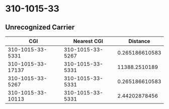 # 310-1015-33
## Unrecognized Carrier


| CGI | Nearest CGI | Distance |
|-----|-------------|----------|
| 310-1015-33-5331 | 310-1015-33-5267 | 0.265186610583 |
| 310-1015-33-17137 | 310-1015-33-5331 | 11388.2510189 |
| 310-1015-33-5267 | 310-1015-33-5331 | 0.265186610583 |
| 310-1015-33-10113 | 310-1015-33-5331 | 2.44202878456 |
